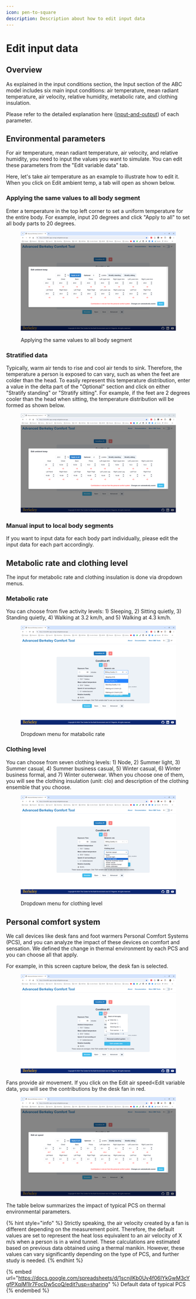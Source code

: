 ```yaml
---
icon: pen-to-square
description: Description about how to edit input data
---
```


# Edit input data

## Overview

As explained in the input conditions section, the Input section of the ABC model includes six main input conditions: air temperature, mean radiant temperature, air velocity, relative humidity, metabolic rate, and clothing insulation.&#x20;

Please refer to the detailed explanation here ([input-and-output](../input-and-output/ "mention")) of each parameter.&#x20;

## Environmental parameters

For air temperature, mean radiant temperature, air velocity, and relative humidity, you need to input the values you want to simulate. You can edit these parameters from the "Edit variable data" tab.

Here, let's take air temperature as an example to illustrate how to edit it. When you click on Edit ambient temp, a tab will open as shown below.

### Applying the same values to all body segment

Enter a temperature in the top left corner to set a uniform temperature for the entire body. For example, input 20 degrees and click "Apply to all" to set all body parts to 20 degrees.

<figure><img src="../../.gitbook/assets/image (72).png" alt=""><figcaption><p>Applying the same values to all body segment</p></figcaption></figure>

### Stratified data

Typically, warm air tends to rise and cool air tends to sink. Therefore, the temperature a person is exposed to can vary, such as when the feet are colder than the head. To easily represent this temperature distribution, enter a value in the delta part of the "Optional" section and click on either "Stratify standing" or "Stratify sitting". For example, if the feet are 2 degrees cooler than the head when sitting, the temperature distribution will be formed as shown below.

<figure><img src="../../.gitbook/assets/image (70).png" alt=""><figcaption></figcaption></figure>

### Manual input to local body segments

If you want to input data for each body part individually, please edit the input data for each part accordingly.

## Metabolic rate and clothing level

The input for metabolic rate and clothing insulation is done via dropdown menus.

### Metabolic rate

You can choose from five activity levels: 1) Sleeping, 2) Sitting quietly, 3) Standing quietly, 4) Walking at 3.2 km/h, and 5) Walking at 4.3 km/h.

<figure><img src="../../.gitbook/assets/image (73).png" alt=""><figcaption><p>Dropdown menu for matabolic rate</p></figcaption></figure>

### Clothing level

You can choose from seven clothing levels: 1) Node, 2) Summer light, 3) Summer casual, 4) Summer business casual, 5) Winter casual, 6) Winter business formal, and 7) Winter outerwear. When you choose one of them, you will see the clothing insulation (unit: clo) and description of the clothing ensemble that you choose.&#x20;

<figure><img src="../../.gitbook/assets/image (74).png" alt=""><figcaption><p>Dropdown menu for clothing level</p></figcaption></figure>

## Personal comfort system

We call devices like desk fans and foot warmers Personal Comfort Systems (PCS), and you can analyze the impact of these devices on comfort and sensation. We defined the change in thermal environment by each PCS and you can choose all that apply.

For example, in this screen capture below, the desk fan is selected.

<figure><img src="../../.gitbook/assets/image (2).png" alt=""><figcaption></figcaption></figure>

Fans provide air movement. If you click on the Edit air speed\<Edit variable data, you will see the contributions by the desk fan in red.&#x20;

<figure><img src="../../.gitbook/assets/image (1) (1).png" alt=""><figcaption></figcaption></figure>

The table below summarizes the impact of typical PCS on thermal environmental parameters.

{% hint style="info" %}
Strictly speaking, the air velocity created by a fan is different depending on the measurement point. Therefore, the default values are set to represent the heat loss equivalent to an air velocity of X m/s when a person is in a wind tunnel. These calculations are estimated based on previous data obtained using a thermal manikin. However, these values can vary significantly depending on the type of PCS, and further study is needed.
{% endhint %}

{% embed url="https://docs.google.com/spreadsheets/d/1scnjIKb0Uv4f06IYkGwM3cYgfPXqjM1lr7FocDw5coQ/edit?usp=sharing" %}
Default data of typical PCS
{% endembed %}
